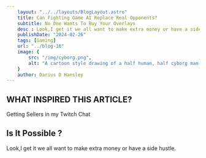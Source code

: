 ```yaml
---
    layout: "../../layouts/BlogLayout.astro"
    title: Can Fighting Game AI Replace Real Opponents?
    subtitle: No One Wants To Buy Your Overlays
    desc : Look,I get it we all want to make extra money or have a side hustle.
    publishDate: "2024-02-26"
    tags: [Gaming]
    url: "../blog-16"
    image: {
        src: "/img/cyborg.png",
        alt: "A cartoon style drawing of a half human, half cyborg man holding a sword in his right hand",
    } 
    author: Darius D Hansley
---
```


 
<h2 class="blogH2">WHAT INSPIRED THIS ARTICLE?</h2>

<p class="blogP">
Getting Sellers in my Twitch Chat
</p>

<h2 class="blogH2">Is It Possible ?</h2>

<p class="blogP">
Look,I get it we all want to make extra money or have a side hustle.
</p>

